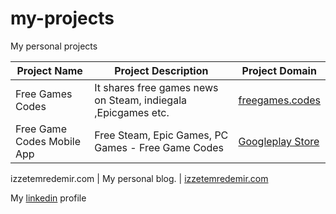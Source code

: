 # my-projects
My personal projects 

Project Name | Project Description | Project Domain
------------ | -------------       | -------------
Free Games Codes| It shares free games news on Steam, indiegala ,Epicgames etc. | [freegames.codes](https://freegames.codes/)
Free Game Codes Mobile App | Free Steam, Epic Games, PC Games - Free Game Codes | [Googleplay Store](https://play.google.com/store/apps/details?id=com.freegamescodes.freegamescodes)

izzetemredemir.com | My personal blog. | [izzetemredemir.com](https://izzetemredemir.com/)


My [linkedin](https://www.linkedin.com/in/izzet-emre-demir-0664359b/) profile
